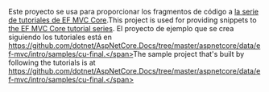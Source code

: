 <span data-ttu-id="14421-101">Este proyecto se usa para proporcionar los fragmentos de código a [la serie de tutoriales de EF MVC Core](https://docs.microsoft.com/aspnet/core/data/ef-mvc/intro).</span><span class="sxs-lookup"><span data-stu-id="14421-101">This project is used for providing snippets to [the EF MVC Core tutorial series](https://docs.microsoft.com/aspnet/core/data/ef-mvc/intro).</span></span> <span data-ttu-id="14421-102">El proyecto de ejemplo que se crea siguiendo los tutoriales está en https://github.com/dotnet/AspNetCore.Docs/tree/master/aspnetcore/data/ef-mvc/intro/samples/cu-final.</span><span class="sxs-lookup"><span data-stu-id="14421-102">The sample project that's built by following the tutorials is at https://github.com/dotnet/AspNetCore.Docs/tree/master/aspnetcore/data/ef-mvc/intro/samples/cu-final.</span></span>
